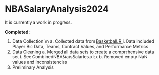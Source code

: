 # NBASalaryAnalysis2024

It is currently a work in progress.

**Completed:**
  1. Data Collection
    \n a. Collected data from [BasketbalLR  ](https://www.basketball-reference.com/)
      i. Data included Player Bio Data, Teams, Contract Values, and Performance Metrics
  2. Data Cleaning
    a. Merged all data sets to create a comprehensive data set
      i. See CombinedNBAStatsSalaries.xlsx
    b. Removed empty NaN values and inconsistencies
  3. Preliminary Analysis
